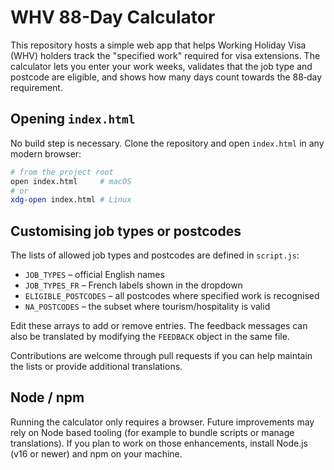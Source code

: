 # WHV 88-Day Calculator

This repository hosts a simple web app that helps Working Holiday Visa (WHV) holders track the
"specified work" required for visa extensions. The calculator lets you enter your
work weeks, validates that the job type and postcode are eligible, and shows how
many days count towards the 88‑day requirement.

## Opening `index.html`

No build step is necessary. Clone the repository and open `index.html` in any
modern browser:

```bash
# from the project root
open index.html     # macOS
# or
xdg-open index.html # Linux
```

## Customising job types or postcodes

The lists of allowed job types and postcodes are defined in `script.js`:

- `JOB_TYPES` – official English names
- `JOB_TYPES_FR` – French labels shown in the dropdown
- `ELIGIBLE_POSTCODES` – all postcodes where specified work is recognised
- `NA_POSTCODES` – the subset where tourism/hospitality is valid

Edit these arrays to add or remove entries. The feedback messages can also be
translated by modifying the `FEEDBACK` object in the same file.

Contributions are welcome through pull requests if you can help maintain the
lists or provide additional translations.

## Node / npm

Running the calculator only requires a browser. Future improvements may rely on
Node based tooling (for example to bundle scripts or manage translations). If
you plan to work on those enhancements, install Node.js (v16 or newer) and npm
on your machine.
